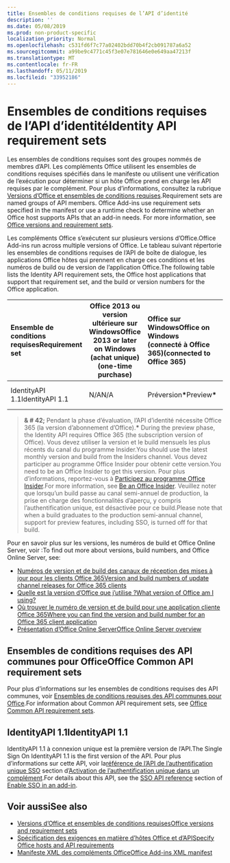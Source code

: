 ```yaml
---
title: Ensembles de conditions requises de l’API d’identité
description: ''
ms.date: 05/08/2019
ms.prod: non-product-specific
localization_priority: Normal
ms.openlocfilehash: c531fd6f7c77a02402bdd70b4f2cb091787a6a52
ms.sourcegitcommit: a99be9c4771c45f3e07e781646e0e649aa47213f
ms.translationtype: MT
ms.contentlocale: fr-FR
ms.lasthandoff: 05/11/2019
ms.locfileid: "33952186"
---
```

# <a name="identity-api-requirement-sets"></a><span data-ttu-id="73322-102">Ensembles de conditions requises de l’API d’identité</span><span class="sxs-lookup"><span data-stu-id="73322-102">Identity API requirement sets</span></span>

<span data-ttu-id="73322-p101">Les ensembles de conditions requises sont des groupes nommés de membres d’API. Les compléments Office utilisent les ensembles de conditions requises spécifiés dans le manifeste ou utilisent une vérification de l’exécution pour déterminer si un hôte Office prend en charge les API requises par le complément. Pour plus d’informations, consultez la rubrique [Versions d’Office et ensembles de conditions requises](/office/dev/add-ins/develop/office-versions-and-requirement-sets).</span><span class="sxs-lookup"><span data-stu-id="73322-p101">Requirement sets are named groups of API members. Office Add-ins use requirement sets specified in the manifest or use a runtime check to determine whether an Office host supports APIs that an add-in needs. For more information, see [Office versions and requirement sets](/office/dev/add-ins/develop/office-versions-and-requirement-sets).</span></span>

<span data-ttu-id="73322-106">Les compléments Office s’exécutent sur plusieurs versions d’Office.</span><span class="sxs-lookup"><span data-stu-id="73322-106">Office Add-ins run across multiple versions of Office.</span></span> <span data-ttu-id="73322-107">Le tableau suivant répertorie les ensembles de conditions requises de l’API de boîte de dialogue, les applications Office hôtes qui prennent en charge ces conditions et les numéros de build ou de version de l’application Office.</span><span class="sxs-lookup"><span data-stu-id="73322-107">The following table lists the Identity API requirement sets, the Office host applications that support that requirement set, and the build or version numbers for the Office application.</span></span>

|  <span data-ttu-id="73322-108">Ensemble de conditions requises</span><span class="sxs-lookup"><span data-stu-id="73322-108">Requirement set</span></span>  | <span data-ttu-id="73322-109">Office 2013 ou version ultérieure sur Windows</span><span class="sxs-lookup"><span data-stu-id="73322-109">Office 2013 or later on Windows</span></span><br><span data-ttu-id="73322-110">(achat unique)</span><span class="sxs-lookup"><span data-stu-id="73322-110">(one-time purchase)</span></span> | <span data-ttu-id="73322-111">Office sur Windows</span><span class="sxs-lookup"><span data-stu-id="73322-111">Office on Windows</span></span><br><span data-ttu-id="73322-112">(connecté à Office 365)</span><span class="sxs-lookup"><span data-stu-id="73322-112">(connected to Office 365)</span></span> |  <span data-ttu-id="73322-113">Office pour iPad</span><span class="sxs-lookup"><span data-stu-id="73322-113">Office for iPad</span></span><br><span data-ttu-id="73322-114">(connecté à Office 365)</span><span class="sxs-lookup"><span data-stu-id="73322-114">(connected to Office 365)</span></span>  |  <span data-ttu-id="73322-115">Office pour Mac</span><span class="sxs-lookup"><span data-stu-id="73322-115">Office for Mac</span></span><br><span data-ttu-id="73322-116">(connecté à Office 365)</span><span class="sxs-lookup"><span data-stu-id="73322-116">(connected to Office 365)</span></span>  | <span data-ttu-id="73322-117">Office Online</span><span class="sxs-lookup"><span data-stu-id="73322-117">Office Online</span></span>  | <span data-ttu-id="73322-118">SharePoint Online</span><span class="sxs-lookup"><span data-stu-id="73322-118">SharePoint Online</span></span> | <span data-ttu-id="73322-119">OneDrive.com</span><span class="sxs-lookup"><span data-stu-id="73322-119">OneDrive.com</span></span> |<span data-ttu-id="73322-120">Outlook.com et Exchange Online</span><span class="sxs-lookup"><span data-stu-id="73322-120">Outlook.com & Exchange Online</span></span>|
|:-----|-----|:-----|:-----|:-----|:-----|:-----|:-----|:-----|
| <span data-ttu-id="73322-121">IdentityAPI 1.1</span><span class="sxs-lookup"><span data-stu-id="73322-121">IdentityAPI 1.1</span></span>  | <span data-ttu-id="73322-122">N/A</span><span class="sxs-lookup"><span data-stu-id="73322-122">N/A</span></span> | <span data-ttu-id="73322-123">Préversion<b>\*</b></span><span class="sxs-lookup"><span data-stu-id="73322-123">Preview<b>\*</b></span></span> | <span data-ttu-id="73322-124">Bientôt disponible</span><span class="sxs-lookup"><span data-stu-id="73322-124">Coming soon</span></span> | <span data-ttu-id="73322-125">Préversion<b>\*</b></span><span class="sxs-lookup"><span data-stu-id="73322-125">Preview<b>\*</b></span></span> | <span data-ttu-id="73322-126">Préversion<b>\*</b></span><span class="sxs-lookup"><span data-stu-id="73322-126">Preview<b>\*</b></span></span> | <span data-ttu-id="73322-127">Préversion<b>\*</b></span><span class="sxs-lookup"><span data-stu-id="73322-127">Preview<b>\*</b></span></span>| <span data-ttu-id="73322-128">Bientôt disponible</span><span class="sxs-lookup"><span data-stu-id="73322-128">Coming soon</span></span> | <span data-ttu-id="73322-129">Bientôt disponible</span><span class="sxs-lookup"><span data-stu-id="73322-129">Coming soon</span></span> |

> <span data-ttu-id="73322-130">**& # 42;** Pendant la phase d’évaluation, l’API d’identité nécessite Office 365 (la version d’abonnement d’Office).</span><span class="sxs-lookup"><span data-stu-id="73322-130">**&#42;** During the preview phase, the Identity API requires Office 365 (the subscription version of Office).</span></span> <span data-ttu-id="73322-131">Vous devez utiliser la version et le build mensuels les plus récents du canal du programme Insider.</span><span class="sxs-lookup"><span data-stu-id="73322-131">You should use the latest monthly version and build from the Insiders channel.</span></span> <span data-ttu-id="73322-132">Vous devez participer au programme Office Insider pour obtenir cette version.</span><span class="sxs-lookup"><span data-stu-id="73322-132">You need to be an Office Insider to get this version.</span></span> <span data-ttu-id="73322-133">Pour plus d’informations, reportez-vous à [Participez au programme Office Insider](https://products.office.com/office-insider?tab=tab-1).</span><span class="sxs-lookup"><span data-stu-id="73322-133">For more information, see [Be an Office Insider](https://products.office.com/office-insider?tab=tab-1).</span></span> <span data-ttu-id="73322-134">Veuillez noter que lorsqu’un build passe au canal semi-annuel de production, la prise en charge des fonctionnalités d’aperçu, y compris l’authentification unique, est désactivée pour ce build.</span><span class="sxs-lookup"><span data-stu-id="73322-134">Please note that when a build graduates to the production semi-annual channel, support for preview features, including SSO, is turned off for that build.</span></span>

<span data-ttu-id="73322-135">Pour en savoir plus sur les versions, les numéros de build et Office Online Server, voir :</span><span class="sxs-lookup"><span data-stu-id="73322-135">To find out more about versions, build numbers, and Office Online Server, see:</span></span>

- [<span data-ttu-id="73322-136">Numéros de version et de build des canaux de réception des mises à jour pour les clients Office 365</span><span class="sxs-lookup"><span data-stu-id="73322-136">Version and build numbers of update channel releases for Office 365 clients</span></span>](https://support.office.com/article/version-and-build-numbers-of-update-channel-releases-ae942449-1fca-4484-898b-a933ea23def7)
- [<span data-ttu-id="73322-137">Quelle est la version d’Office que j’utilise ?</span><span class="sxs-lookup"><span data-stu-id="73322-137">What version of Office am I using?</span></span>](https://support.office.com/article/What-version-of-Office-am-I-using-932788b8-a3ce-44bf-bb09-e334518b8b19)
- [<span data-ttu-id="73322-138">Où trouver le numéro de version et de build pour une application cliente Office 365</span><span class="sxs-lookup"><span data-stu-id="73322-138">Where you can find the version and build number for an Office 365 client application</span></span>](https://support.office.com/article/version-and-build-numbers-of-update-channel-releases-ae942449-1fca-4484-898b-a933ea23def7)
- [<span data-ttu-id="73322-139">Présentation d’Office Online Server</span><span class="sxs-lookup"><span data-stu-id="73322-139">Office Online Server overview</span></span>](/officeonlineserver/office-online-server-overview)

## <a name="office-common-api-requirement-sets"></a><span data-ttu-id="73322-140">Ensembles de conditions requises des API communes pour Office</span><span class="sxs-lookup"><span data-stu-id="73322-140">Office Common API requirement sets</span></span>

<span data-ttu-id="73322-141">Pour plus d’informations sur les ensembles de conditions requises des API communes, voir [Ensembles de conditions requises des API communes pour Office](office-add-in-requirement-sets.md).</span><span class="sxs-lookup"><span data-stu-id="73322-141">For information about Common API requirement sets, see [Office Common API requirement sets](office-add-in-requirement-sets.md).</span></span>

## <a name="identityapi-11"></a><span data-ttu-id="73322-142">IdentityAPI 1.1</span><span class="sxs-lookup"><span data-stu-id="73322-142">IdentityAPI 1.1</span></span>

<span data-ttu-id="73322-143">IdentityAPI 1.1 à connexion unique est la première version de l’API.</span><span class="sxs-lookup"><span data-stu-id="73322-143">The Single Sign On IdentityAPI 1.1 is the first version of the API.</span></span> <span data-ttu-id="73322-144">Pour plus d’informations sur cette API, voir la[référence de l’API de l’authentification unique SSO](/office/dev/add-ins/develop/sso-in-office-add-ins#sso-api-reference) section d’[Activation de l’authentification unique dans un complément](/office/dev/add-ins/develop/sso-in-office-add-ins).</span><span class="sxs-lookup"><span data-stu-id="73322-144">For details about this API, see the [SSO API reference](/office/dev/add-ins/develop/sso-in-office-add-ins#sso-api-reference) section of [Enable SSO in an add-in](/office/dev/add-ins/develop/sso-in-office-add-ins).</span></span>

## <a name="see-also"></a><span data-ttu-id="73322-145">Voir aussi</span><span class="sxs-lookup"><span data-stu-id="73322-145">See also</span></span>

- [<span data-ttu-id="73322-146">Versions d’Office et ensembles de conditions requises</span><span class="sxs-lookup"><span data-stu-id="73322-146">Office versions and requirement sets</span></span>](/office/dev/add-ins/develop/office-versions-and-requirement-sets)
- [<span data-ttu-id="73322-147">Spécification des exigences en matière d’hôtes Office et d’API</span><span class="sxs-lookup"><span data-stu-id="73322-147">Specify Office hosts and API requirements</span></span>](/office/dev/add-ins/develop/specify-office-hosts-and-api-requirements)
- [<span data-ttu-id="73322-148">Manifeste XML des compléments Office</span><span class="sxs-lookup"><span data-stu-id="73322-148">Office Add-ins XML manifest</span></span>](/office/dev/add-ins/develop/add-in-manifests)
